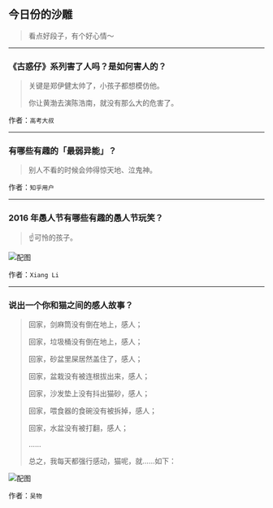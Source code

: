 ## 今日份的沙雕

> 看点好段子，有个好心情～


 
---

### 《古惑仔》系列害了人吗？是如何害人的？

> 关键是郑伊健太帅了，小孩子都想模仿他。
> 
> 你让黄渤去演陈浩南，就没有那么大的危害了。


作者：`高考大叔`

---

### 有哪些有趣的「最弱异能」？

> 别人不看的时候会帅得惊天地、泣鬼神。


作者：`知乎用户`

---

### 2016 年愚人节有哪些有趣的愚人节玩笑？

> ☝️可怜的孩子。



![配图](http://pic2.zhimg.com/70/0211fa16501b471ee4560887cfc6ab21_b.jpg)


作者：`Xiang Li`

---

### 说出一个你和猫之间的感人故事？

> 回家，剑麻筒没有倒在地上，感人；
> 
> 回家，垃圾桶没有倒在地上，感人；
> 
> 回家，砂盆里屎居然盖住了，感人；
> 
> 回家，盆栽没有被连根拔出来，感人；
> 
> 回家，沙发垫上没有抖出猫砂，感人；
> 
> 回家，喂食器的食碗没有被拆掉，感人；
> 
> 回家，水盆没有被打翻，感人；
> 
> ……
> 
> 总之，我每天都强行感动，猫呢，就……如下：



![配图](http://pic3.zhimg.com/70/cbaf03488588bbf49b032e7290a66382_b.jpg)


作者：`吴物`